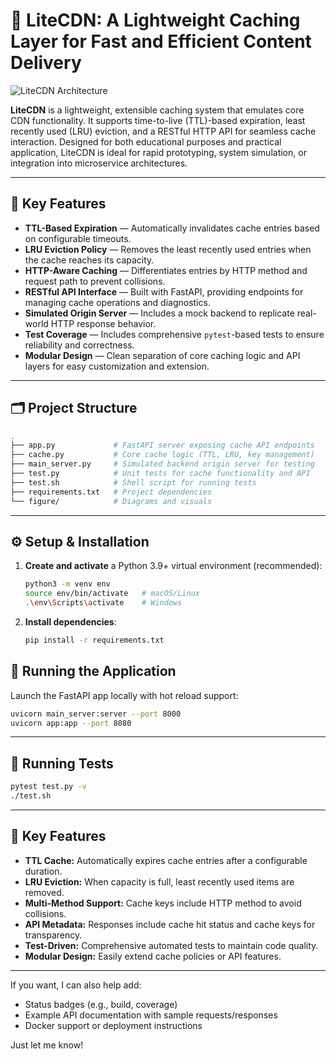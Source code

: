 # 🚀 LiteCDN: A Lightweight Caching Layer for Fast and Efficient Content Delivery

![LiteCDN Architecture](figure/figure.png)

**LiteCDN** is a lightweight, extensible caching system that emulates core CDN functionality. It supports time-to-live (TTL)-based expiration, least recently used (LRU) eviction, and a RESTful HTTP API for seamless cache interaction. Designed for both educational purposes and practical application, LiteCDN is ideal for rapid prototyping, system simulation, or integration into microservice architectures.

---

## 📌 Key Features

- **TTL-Based Expiration** — Automatically invalidates cache entries based on configurable timeouts.
- **LRU Eviction Policy** — Removes the least recently used entries when the cache reaches its capacity.
- **HTTP-Aware Caching** — Differentiates entries by HTTP method and request path to prevent collisions.
- **RESTful API Interface** — Built with FastAPI, providing endpoints for managing cache operations and diagnostics.
- **Simulated Origin Server** — Includes a mock backend to replicate real-world HTTP response behavior.
- **Test Coverage** — Includes comprehensive `pytest`-based tests to ensure reliability and correctness.
- **Modular Design** — Clean separation of core caching logic and API layers for easy customization and extension.

---

## 🗂️ Project Structure

```bash
.
├── app.py             # FastAPI server exposing cache API endpoints
├── cache.py           # Core cache logic (TTL, LRU, key management)
├── main_server.py     # Simulated backend origin server for testing
├── test.py            # Unit tests for cache functionality and API
├── test.sh            # Shell script for running tests
├── requirements.txt   # Project dependencies
└── figure/            # Diagrams and visuals
```

---

## ⚙️ Setup & Installation

1. **Create and activate** a Python 3.9+ virtual environment (recommended):

   ```bash
   python3 -m venv env
   source env/bin/activate   # macOS/Linux
   .\env\Scripts\activate    # Windows

2. **Install dependencies**:
    ```bash
    pip install -r requirements.txt
    ```
## 🚀 Running the Application
Launch the FastAPI app locally with hot reload support:

```bash
uvicorn main_server:server --port 8000
uvicorn app:app --port 8080
````
---
## 🧪 Running Tests
```bash
pytest test.py -v
./test.sh
````
---
## 📌 Key Features
- **TTL Cache:** Automatically expires cache entries after a configurable duration.
- **LRU Eviction:** When capacity is full, least recently used items are removed.
- **Multi-Method Support:** Cache keys include HTTP method to avoid collisions.
- **API Metadata:** Responses include cache hit status and cache keys for transparency.
- **Test-Driven:** Comprehensive automated tests to maintain code quality.
- **Modular Design:** Easily extend cache policies or API features.

---

If you want, I can also help add:

- Status badges (e.g., build, coverage)
- Example API documentation with sample requests/responses
- Docker support or deployment instructions

Just let me know!







